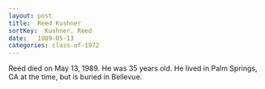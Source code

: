 ```yaml
---
layout: post
title:  Reed Kushner
sortKey:  Kushner, Reed
date:   1989-05-13
categories: class-of-1972
---
```

Reed died on May 13, 1989. He was 35 years old. He lived in Palm Springs, CA at the time, but is buried in Bellevue.
